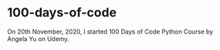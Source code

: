 # 100-days-of-code
On 20th November, 2020, I started 100 Days of Code Python Course by Angela Yu on Udemy.
